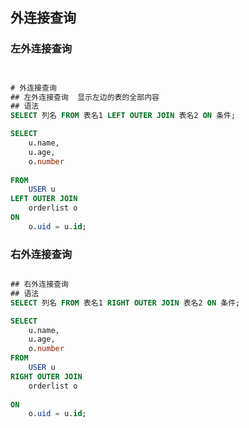 ## 外连接查询



### 左外连接查询

``` sql


# 外连接查询
## 左外连接查询  显示左边的表的全部内容
## 语法
SELECT 列名 FROM 表名1 LEFT OUTER JOIN 表名2 ON 条件;

SELECT 
	u.name,
	u.age,
	o.number
	
FROM
	USER u
LEFT OUTER JOIN
	orderlist o
ON 
	o.uid = u.id;


```





### 右外连接查询

``` sql

## 右外连接查询
## 语法
SELECT 列名 FROM 表名1 RIGHT OUTER JOIN 表名2 ON 条件;

SELECT 
	u.name,
	u.age,
	o.number
FROM
	USER u
RIGHT OUTER JOIN 
	orderlist o
	
ON 	
	o.uid = u.id;


```




